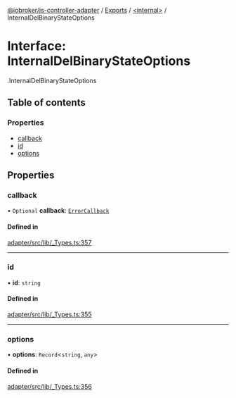 [@iobroker/js-controller-adapter](../README.md) / [Exports](../modules.md) / [<internal\>](../modules/internal_.md) / InternalDelBinaryStateOptions

# Interface: InternalDelBinaryStateOptions

[<internal>](../modules/internal_.md).InternalDelBinaryStateOptions

## Table of contents

### Properties

- [callback](internal_.InternalDelBinaryStateOptions.md#callback)
- [id](internal_.InternalDelBinaryStateOptions.md#id)
- [options](internal_.InternalDelBinaryStateOptions.md#options)

## Properties

### callback

• `Optional` **callback**: [`ErrorCallback`](../modules/internal_.md#errorcallback)

#### Defined in

[adapter/src/lib/_Types.ts:357](https://github.com/ioBroker/ioBroker.js-controller/blob/87eb3b2c/packages/adapter/src/lib/_Types.ts#L357)

___

### id

• **id**: `string`

#### Defined in

[adapter/src/lib/_Types.ts:355](https://github.com/ioBroker/ioBroker.js-controller/blob/87eb3b2c/packages/adapter/src/lib/_Types.ts#L355)

___

### options

• **options**: `Record`<`string`, `any`\>

#### Defined in

[adapter/src/lib/_Types.ts:356](https://github.com/ioBroker/ioBroker.js-controller/blob/87eb3b2c/packages/adapter/src/lib/_Types.ts#L356)
